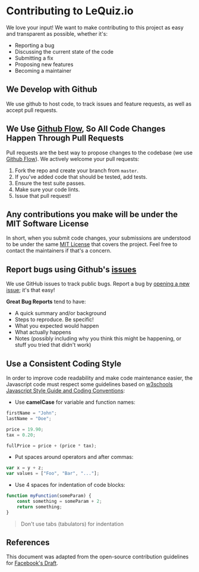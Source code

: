 # Contributing to LeQuiz.io

We love your input! We want to make contributing to this project as easy and transparent as possible, whether it's:

- Reporting a bug
- Discussing the current state of the code
- Submitting a fix
- Proposing new features
- Becoming a maintainer

## We Develop with Github

We use github to host code, to track issues and feature requests, as well as accept pull requests.

## We Use [Github Flow](https://guides.github.com/introduction/flow/index.html), So All Code Changes Happen Through Pull Requests

Pull requests are the best way to propose changes to the codebase (we use [Github Flow](https://guides.github.com/introduction/flow/index.html)). We actively welcome your pull requests:

1. Fork the repo and create your branch from `master`.
2. If you've added code that should be tested, add tests.
3. Ensure the test suite passes.
4. Make sure your code lints.
5. Issue that pull request!

## Any contributions you make will be under the MIT Software License
In short, when you submit code changes, your submissions are understood to be under the same [MIT License](http://choosealicense.com/licenses/mit/) that covers the project. Feel free to contact the maintainers if that's a concern.

## Report bugs using Github's [issues](https://github.com/EmileCalixte/lequiz.io/issues)
We use GitHub issues to track public bugs. Report a bug by [opening a new issue](https://github.com/EmileCalixte/lequiz.io/issues/new); it's that easy!

**Great Bug Reports** tend to have:

- A quick summary and/or background
- Steps to reproduce. Be specific!
- What you expected would happen
- What actually happens
- Notes (possibly including why you think this might be happening, or stuff you tried that didn't work)

## Use a Consistent Coding Style

In order to improve code readability and make code maintenance easier, the Javascript code must respect some guidelines based on [w3schools Javascript Style Guide and Coding Conventions](https://www.w3schools.com/js/js_conventions.asp):

- Use **camelCase** for variable and function names:
```javascript
firstName = "John";
lastName = "Doe";

price = 19.90;
tax = 0.20;

fullPrice = price + (price * tax);
```

- Put spaces around operators and after commas:
```javascript
var x = y + z;
var values = ["Foo", "Bar", "..."];
```

- Use 4 spaces for indentation of code blocks:
```javascript
function myFunction(someParam) {
    const something = someParam + 2;
    return something;
}
```
> Don't use tabs (tabulators) for indentation

## References
This document was adapted from the open-source contribution guidelines for [Facebook's Draft](https://github.com/facebook/draft-js/blob/a9316a723f9e918afde44dea68b5f9f39b7d9b00/CONTRIBUTING.md).